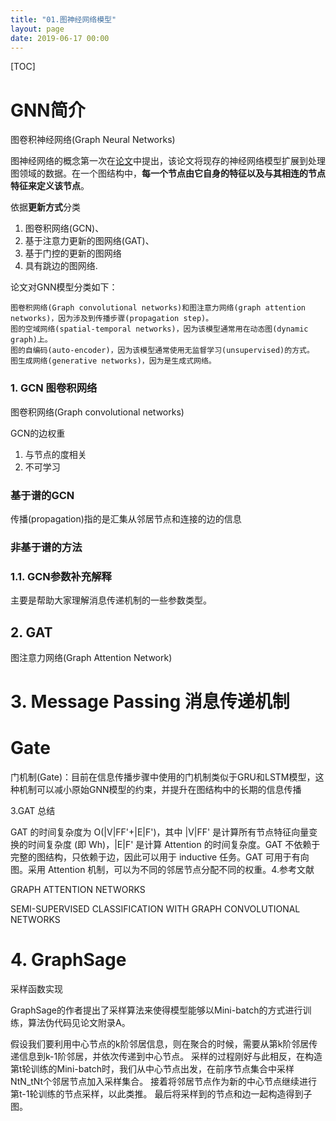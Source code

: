 ```yaml
---
title: "01.图神经网络模型"
layout: page
date: 2019-06-17 00:00
---
```

[TOC]

# GNN简介

图卷积神经网络(Graph Neural Networks)

图神经网络的概念第一次在[论文](https://persagen.com/files/misc/scarselli2009graph.pdf)中提出，该论文将现存的神经网络模型扩展到处理图领域的数据。在一个图结构中，**每一个节点由它自身的特征以及与其相连的节点特征来定义该节点**。


依据**更新方式**分类

1. 图卷积网络(GCN)、
2. 基于注意力更新的图网络(GAT)、
3. 基于门控的更新的图网络
4. 具有跳边的图网络.


论文对GNN模型分类如下：

    图卷积网络(Graph convolutional networks)和图注意力网络(graph attention networks)，因为涉及到传播步骤(propagation step)。
    图的空域网络(spatial-temporal networks)，因为该模型通常用在动态图(dynamic graph)上。
    图的自编码(auto-encoder)，因为该模型通常使用无监督学习(unsupervised)的方式。
    图生成网络(generative networks)，因为是生成式网络。



### 1. GCN 图卷积网络

图卷积网络(Graph convolutional networks)


GCN的边权重
1. 与节点的度相关
2. 不可学习
### 基于谱的GCN
传播(propagation)指的是汇集从邻居节点和连接的边的信息

### 非基于谱的方法





### 1.1. GCN参数补充解释

主要是帮助大家理解消息传递机制的一些参数类型。

## 2. GAT

图注意力网络(Graph Attention Network)

# 3. Message Passing 消息传递机制


# Gate

门机制(Gate)：目前在信息传播步骤中使用的门机制类似于GRU和LSTM模型，这种机制可以减小原始GNN模型的约束，并提升在图结构中的长期的信息传播

3.GAT 总结

GAT 的时间复杂度为 O(|V|FF'+|E|F')，其中 |V|FF' 是计算所有节点特征向量变换的时间复杂度 (即 Wh)，|E|F' 是计算 Attention 的时间复杂度。GAT 不依赖于完整的图结构，只依赖于边，因此可以用于 inductive 任务。GAT 可用于有向图。采用 Attention 机制，可以为不同的邻居节点分配不同的权重。4.参考文献

GRAPH ATTENTION NETWORKS

SEMI-SUPERVISED CLASSIFICATION WITH GRAPH CONVOLUTIONAL NETWORKS


# 4. GraphSage

采样函数实现

GraphSage的作者提出了采样算法来使得模型能够以Mini-batch的方式进行训练，算法伪代码见论文附录A。

假设我们要利用中心节点的k阶邻居信息，则在聚合的时候，需要从第k阶邻居传递信息到k-1阶邻居，并依次传递到中心节点。
采样的过程刚好与此相反，在构造第t轮训练的Mini-batch时，我们从中心节点出发，在前序节点集合中采样NtN_tNt​个邻居节点加入采样集合。
接着将邻居节点作为新的中心节点继续进行第t-1轮训练的节点采样，以此类推。
最后将采样到的节点和边一起构造得到子图。